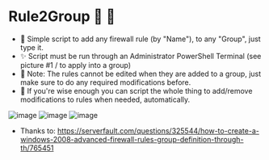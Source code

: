 # Rule2Group :tada: :confetti_ball:
* :christmas_tree: Simple script to add any firewall rule (by "Name"), to any "Group", just type it.
* :sparkles: Script must be run through an Administrator PowerShell Terminal (see picture #1 / to apply into a group)
* :no_entry_sign: Note: The rules cannot be edited when they are added to a group, just make sure to do any required modifications before.
* :school_satchel: If you're wise enough you can script the whole thing to add/remove modifications to rules when needed, automatically. 

![image](https://user-images.githubusercontent.com/91343617/148882560-e153c5c2-3c45-47cb-88a4-dadaa4704e92.png)
![image](https://user-images.githubusercontent.com/91343617/148883230-73efe382-0cc8-4d07-a1ba-5810ef2251d4.png)
![image](https://user-images.githubusercontent.com/91343617/148882265-3521d50b-e02d-4e32-a472-c9fb8ed14dc6.png)

* Thanks to: https://serverfault.com/questions/325544/how-to-create-a-windows-2008-advanced-firewall-rules-group-definition-through-th/765451
